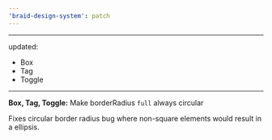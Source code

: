 ```yaml
---
'braid-design-system': patch
---
```


---
updated:
  - Box
  - Tag
  - Toggle
---

**Box, Tag, Toggle:** Make borderRadius `full` always circular

Fixes circular border radius bug where non-square elements would result in a ellipsis.
